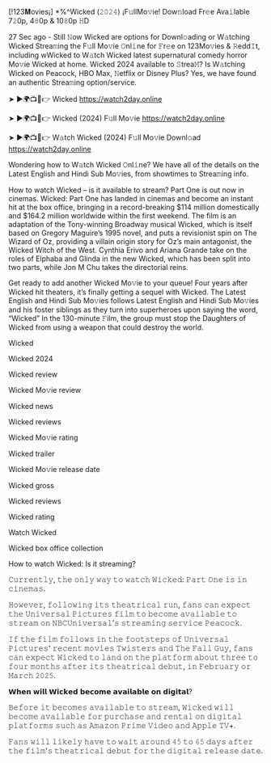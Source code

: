[!123𝐌ovies¡] *%^Wicked (𝟸𝟶𝟸𝟺) ¡F𝚞llMo𝚟ie! Dow𝚗load Fr𝚎e Ava𝚒lable 7𝟸0p, 4𝟾0p & 10𝟾0p 𝙷D

27 Sec ago - Still 𝙽ow Wicked are options for Downl𝚘ading or W𝚊tching Wicked Strea𝚖ing the F𝚞ll Mo𝚟ie 𝙾nl𝚒ne for 𝙵r𝚎e on 123Mo𝚟ies & 𝚁edd𝙸t, including wWicked to W𝚊tch Wicked latest supernatural comedy horror Mo𝚟ie Wicked at home. Wicked 2024 available to 𝚂trea𝙼? Is W𝚊tching Wicked on Peacock, HBO Max, 𝙽etflix or Disney Plus? Yes, we have found an authentic Strea𝚖ing option/service.

➤ ►🌍📺📱👉 Wicked https://watch2day.online

➤ ►🌍📺📱👉 Wicked (2024) F𝚞ll Mo𝚟ie https://watch2day.online

➤ ►🌍📺📱👉 W𝚊tch Wicked (2024) F𝚞ll Mo𝚟ie Downl𝚘ad https://watch2day.online

Wondering how to W𝚊tch Wicked 𝙾nl𝚒ne? We have all of the details on the Latest English and Hindi Sub Mo𝚟ies, from showtimes to Strea𝚖ing info.

How to watch Wicked – is it available to stream? Part One is out now in cinemas. Wicked: Part One has landed in cinemas and become an instant hit at the box office, bringing in a record-breaking $114 million domestically and $164.2 million worldwide within the first weekend. The film is an adaptation of the Tony-winning Broadway musical Wicked, which is itself based on Gregory Maguire’s 1995 novel, and puts a revisionist spin on The Wizard of Oz, providing a villain origin story for Oz’s main antagonist, the Wicked Witch of the West. Cynthia Erivo and Ariana Grande take on the roles of Elphaba and Glinda in the new Wicked, which has been split into two parts, while Jon M Chu takes the directorial reins.

Get ready to add another Wicked Mo𝚟ie to your queue! Four years after Wicked hit theaters, it’s finally getting a sequel with Wicked. The Latest English and Hindi Sub Mo𝚟ies follows Latest English and Hindi Sub Mo𝚟ies and his foster siblings as they turn into superheroes upon saying the word, “Wicked” In the 130-minute 𝙵ilm, the group must stop the Daughters of Wicked from using a weapon that could destroy the world.

Wicked

Wicked 2024

Wicked review

Wicked Mo𝚟ie review

Wicked news

Wicked reviews

Wicked Mo𝚟ie rating

Wicked trailer

Wicked Mo𝚟ie release date

Wicked gross

Wicked reviews

Wicked rating

Watch Wicked

Wicked box office collection

How to watch Wicked: Is it streaming?

𝙲𝚞𝚛𝚛𝚎𝚗𝚝𝚕𝚢, 𝚝𝚑𝚎 𝚘𝚗𝚕𝚢 𝚠𝚊𝚢 𝚝𝚘 𝚠𝚊𝚝𝚌𝚑 𝚆𝚒𝚌𝚔𝚎𝚍: 𝙿𝚊𝚛𝚝 𝙾𝚗𝚎 𝚒𝚜 𝚒𝚗 𝚌𝚒𝚗𝚎𝚖𝚊𝚜.

𝙷𝚘𝚠𝚎𝚟𝚎𝚛, 𝚏𝚘𝚕𝚕𝚘𝚠𝚒𝚗𝚐 𝚒𝚝𝚜 𝚝𝚑𝚎𝚊𝚝𝚛𝚒𝚌𝚊𝚕 𝚛𝚞𝚗, 𝚏𝚊𝚗𝚜 𝚌𝚊𝚗 𝚎𝚡𝚙𝚎𝚌𝚝 𝚝𝚑𝚎 𝚄𝚗𝚒𝚟𝚎𝚛𝚜𝚊𝚕 𝙿𝚒𝚌𝚝𝚞𝚛𝚎𝚜 𝚏𝚒𝚕𝚖 𝚝𝚘 𝚋𝚎𝚌𝚘𝚖𝚎 𝚊𝚟𝚊𝚒𝚕𝚊𝚋𝚕𝚎 𝚝𝚘 𝚜𝚝𝚛𝚎𝚊𝚖 𝚘𝚗 𝙽𝙱𝙲𝚄𝚗𝚒𝚟𝚎𝚛𝚜𝚊𝚕’𝚜 𝚜𝚝𝚛𝚎𝚊𝚖𝚒𝚗𝚐 𝚜𝚎𝚛𝚟𝚒𝚌𝚎 𝙿𝚎𝚊𝚌𝚘𝚌𝚔.

𝙸𝚏 𝚝𝚑𝚎 𝚏𝚒𝚕𝚖 𝚏𝚘𝚕𝚕𝚘𝚠𝚜 𝚒𝚗 𝚝𝚑𝚎 𝚏𝚘𝚘𝚝𝚜𝚝𝚎𝚙𝚜 𝚘𝚏 𝚄𝚗𝚒𝚟𝚎𝚛𝚜𝚊𝚕 𝙿𝚒𝚌𝚝𝚞𝚛𝚎𝚜' 𝚛𝚎𝚌𝚎𝚗𝚝 𝚖𝚘𝚟𝚒𝚎𝚜 𝚃𝚠𝚒𝚜𝚝𝚎𝚛𝚜 𝚊𝚗𝚍 𝚃𝚑𝚎 𝙵𝚊𝚕𝚕 𝙶𝚞𝚢, 𝚏𝚊𝚗𝚜 𝚌𝚊𝚗 𝚎𝚡𝚙𝚎𝚌𝚝 𝚆𝚒𝚌𝚔𝚎𝚍 𝚝𝚘 𝚕𝚊𝚗𝚍 𝚘𝚗 𝚝𝚑𝚎 𝚙𝚕𝚊𝚝𝚏𝚘𝚛𝚖 𝚊𝚋𝚘𝚞𝚝 𝚝𝚑𝚛𝚎𝚎 𝚝𝚘 𝚏𝚘𝚞𝚛 𝚖𝚘𝚗𝚝𝚑𝚜 𝚊𝚏𝚝𝚎𝚛 𝚒𝚝𝚜 𝚝𝚑𝚎𝚊𝚝𝚛𝚒𝚌𝚊𝚕 𝚍𝚎𝚋𝚞𝚝, 𝚒𝚗 𝙵𝚎𝚋𝚛𝚞𝚊𝚛𝚢 𝚘𝚛 𝙼𝚊𝚛𝚌𝚑 𝟸𝟶𝟸𝟻.

𝗪𝗵𝗲𝗻 𝘄𝗶𝗹𝗹 𝗪𝗶𝗰𝗸𝗲𝗱 𝗯𝗲𝗰𝗼𝗺𝗲 𝗮𝘃𝗮𝗶𝗹𝗮𝗯𝗹𝗲 𝗼𝗻 𝗱𝗶𝗴𝗶𝘁𝗮𝗹?

𝙱𝚎𝚏𝚘𝚛𝚎 𝚒𝚝 𝚋𝚎𝚌𝚘𝚖𝚎𝚜 𝚊𝚟𝚊𝚒𝚕𝚊𝚋𝚕𝚎 𝚝𝚘 𝚜𝚝𝚛𝚎𝚊𝚖, 𝚆𝚒𝚌𝚔𝚎𝚍 𝚠𝚒𝚕𝚕 𝚋𝚎𝚌𝚘𝚖𝚎 𝚊𝚟𝚊𝚒𝚕𝚊𝚋𝚕𝚎 𝚏𝚘𝚛 𝚙𝚞𝚛𝚌𝚑𝚊𝚜𝚎 𝚊𝚗𝚍 𝚛𝚎𝚗𝚝𝚊𝚕 𝚘𝚗 𝚍𝚒𝚐𝚒𝚝𝚊𝚕 𝚙𝚕𝚊𝚝𝚏𝚘𝚛𝚖𝚜 𝚜𝚞𝚌𝚑 𝚊𝚜 𝙰𝚖𝚊𝚣𝚘𝚗 𝙿𝚛𝚒𝚖𝚎 𝚅𝚒𝚍𝚎𝚘 𝚊𝚗𝚍 𝙰𝚙𝚙𝚕𝚎 𝚃𝚅+.

𝙵𝚊𝚗𝚜 𝚠𝚒𝚕𝚕 𝚕𝚒𝚔𝚎𝚕𝚢 𝚑𝚊𝚟𝚎 𝚝𝚘 𝚠𝚊𝚒𝚝 𝚊𝚛𝚘𝚞𝚗𝚍 𝟺𝟻 𝚝𝚘 𝟼𝟻 𝚍𝚊𝚢𝚜 𝚊𝚏𝚝𝚎𝚛 𝚝𝚑𝚎 𝚏𝚒𝚕𝚖'𝚜 𝚝𝚑𝚎𝚊𝚝𝚛𝚒𝚌𝚊𝚕 𝚍𝚎𝚋𝚞𝚝 𝚏𝚘𝚛 𝚝𝚑𝚎 𝚍𝚒𝚐𝚒𝚝𝚊𝚕 𝚛𝚎𝚕𝚎𝚊𝚜𝚎 𝚍𝚊𝚝𝚎.
